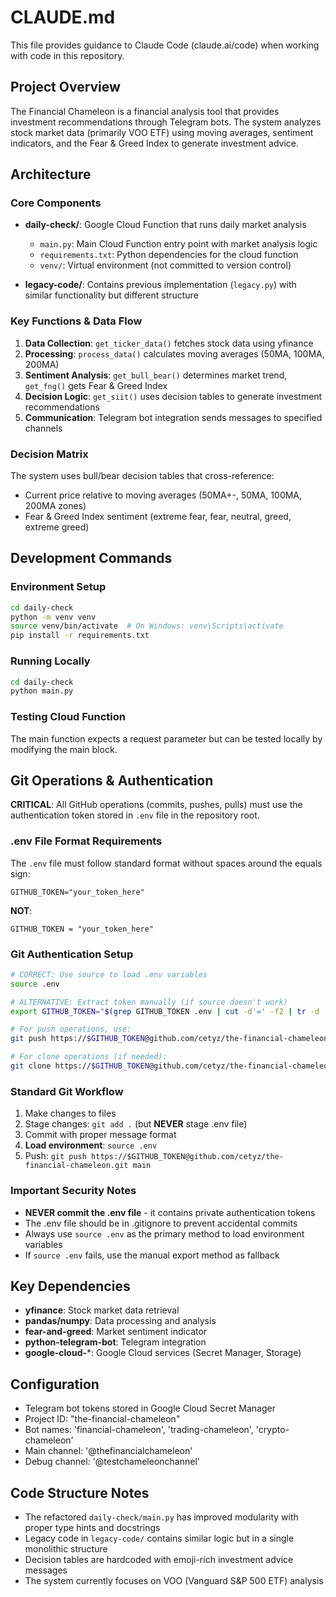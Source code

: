 # CLAUDE.md

This file provides guidance to Claude Code (claude.ai/code) when working with code in this repository.

## Project Overview

The Financial Chameleon is a financial analysis tool that provides investment recommendations through Telegram bots. The system analyzes stock market data (primarily VOO ETF) using moving averages, sentiment indicators, and the Fear & Greed Index to generate investment advice.

## Architecture

### Core Components

- **daily-check/**: Google Cloud Function that runs daily market analysis
  - `main.py`: Main Cloud Function entry point with market analysis logic
  - `requirements.txt`: Python dependencies for the cloud function
  - `venv/`: Virtual environment (not committed to version control)

- **legacy-code/**: Contains previous implementation (`legacy.py`) with similar functionality but different structure

### Key Functions & Data Flow

1. **Data Collection**: `get_ticker_data()` fetches stock data using yfinance
2. **Processing**: `process_data()` calculates moving averages (50MA, 100MA, 200MA)
3. **Sentiment Analysis**: `get_bull_bear()` determines market trend, `get_fng()` gets Fear & Greed Index
4. **Decision Logic**: `get_siit()` uses decision tables to generate investment recommendations
5. **Communication**: Telegram bot integration sends messages to specified channels

### Decision Matrix

The system uses bull/bear decision tables that cross-reference:
- Current price relative to moving averages (50MA+-, 50MA, 100MA, 200MA zones)
- Fear & Greed Index sentiment (extreme fear, fear, neutral, greed, extreme greed)

## Development Commands

### Environment Setup
```bash
cd daily-check
python -m venv venv
source venv/bin/activate  # On Windows: venv\Scripts\activate
pip install -r requirements.txt
```

### Running Locally
```bash
cd daily-check
python main.py
```

### Testing Cloud Function
The main function expects a request parameter but can be tested locally by modifying the main block.

## Git Operations & Authentication

**CRITICAL**: All GitHub operations (commits, pushes, pulls) must use the authentication token stored in `.env` file in the repository root.

### .env File Format Requirements
The `.env` file must follow standard format without spaces around the equals sign:
```
GITHUB_TOKEN="your_token_here"
```
**NOT**:
```
GITHUB_TOKEN = "your_token_here"
```

### Git Authentication Setup
```bash
# CORRECT: Use source to load .env variables
source .env

# ALTERNATIVE: Extract token manually (if source doesn't work)
export GITHUB_TOKEN="$(grep GITHUB_TOKEN .env | cut -d'=' -f2 | tr -d '"')"

# For push operations, use:
git push https://$GITHUB_TOKEN@github.com/cetyz/the-financial-chameleon.git main

# For clone operations (if needed):
git clone https://$GITHUB_TOKEN@github.com/cetyz/the-financial-chameleon.git
```

### Standard Git Workflow
1. Make changes to files
2. Stage changes: `git add .` (but **NEVER** stage .env file)
3. Commit with proper message format
4. **Load environment**: `source .env`
5. Push: `git push https://$GITHUB_TOKEN@github.com/cetyz/the-financial-chameleon.git main`

### Important Security Notes
- **NEVER commit the .env file** - it contains private authentication tokens
- The .env file should be in .gitignore to prevent accidental commits
- Always use `source .env` as the primary method to load environment variables
- If `source .env` fails, use the manual export method as fallback

## Key Dependencies

- **yfinance**: Stock market data retrieval
- **pandas/numpy**: Data processing and analysis
- **fear-and-greed**: Market sentiment indicator
- **python-telegram-bot**: Telegram integration
- **google-cloud-***: Google Cloud services (Secret Manager, Storage)

## Configuration

- Telegram bot tokens stored in Google Cloud Secret Manager
- Project ID: "the-financial-chameleon"
- Bot names: 'financial-chameleon', 'trading-chameleon', 'crypto-chameleon'
- Main channel: '@thefinancialchameleon'
- Debug channel: '@testchameleonchannel'

## Code Structure Notes

- The refactored `daily-check/main.py` has improved modularity with proper type hints and docstrings
- Legacy code in `legacy-code/` contains similar logic but in a single monolithic structure
- Decision tables are hardcoded with emoji-rich investment advice messages
- The system currently focuses on VOO (Vanguard S&P 500 ETF) analysis